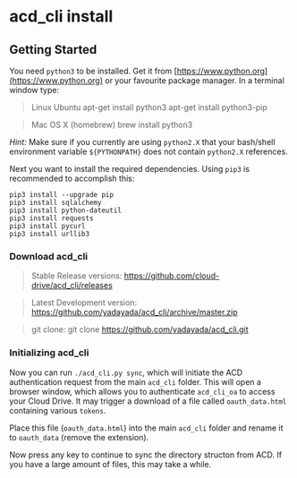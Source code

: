 acd_cli install
===============

## Getting Started

You need `python3` to be installed. Get it from [https://www.python.org](https://www.python.org) or your favourite package manager.
In a terminal window type:

> Linux Ubuntu
    apt-get install python3
    apt-get install python3-pip

> Mac OS X (homebrew)
    brew install python3

*Hint:* Make sure if you currently are using `python2.X` that your bash/shell environment variable `${PYTHONPATH}` does not contain `python2.X` references.

Next you want to install the required dependencies. Using `pip3` is recommended to accomplish this:

    pip3 install --upgrade pip
    pip3 install sqlalchemy
    pip3 install python-dateutil
    pip3 install requests
    pip3 install pycurl
    pip3 install urllib3

### Download acd_cli

> Stable Release versions:
    https://github.com/cloud-drive/acd_cli/releases

> Latest Development version:
    https://github.com/yadayada/acd_cli/archive/master.zip

> git clone:
    git clone https://github.com/yadayada/acd_cli.git

### Initializing acd_cli

Now you can run `./acd_cli.py sync`, which will initiate the ACD authentication request from the main `acd_cli` folder.
This will open a browser window, which allows you to authenticate `acd_cli_oa` to access your Cloud Drive.
It may trigger a download of a file called `oauth_data.html` containing various `tokens`.

Place this file (`oauth_data.html`) into the main `acd_cli` folder and rename it to `oauth_data` (remove the extension).

Now press any key to continue to sync the directory structon from ACD. If you have a large amount of files, this may take a while.